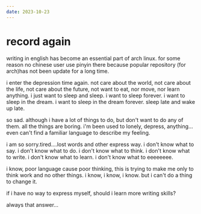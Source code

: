 ```yaml
---
date: 2023-10-23
---
```


# record again

writing in english has become an essential part of arch linux. for some reason no chinese user use pinyin there because popular repository (for arch)has not been update for a long time.

i enter the depression time again. not care about the world, not care about the life, not care about the future, not want to eat, nor move, nor learn anything. i just want to sleep and sleep. i want to sleep forever. i want to sleep in the dream. i want to sleep in the dream forever. sleep late and wake up late.

so sad. although i have a lot of things to do, but don't want to do any of them. all the things are boring. i'm been used to lonely, depress, anything... even can't find a familiar language to describe my feeling.

i am so sorry.tired....lost words and other express way. i don't know what to say. i don't know what to do. i don't know what to think. i don't know what to write. i don't know what to learn. i don't know what to eeeeeeee.

i know, poor language cause poor thinking, this is trying to make me only to think work and no other things. i know, i know, i know. but i can't do a thing to change it.

if i have no way to express myself, should i learn more writing skills?

always that answer...

